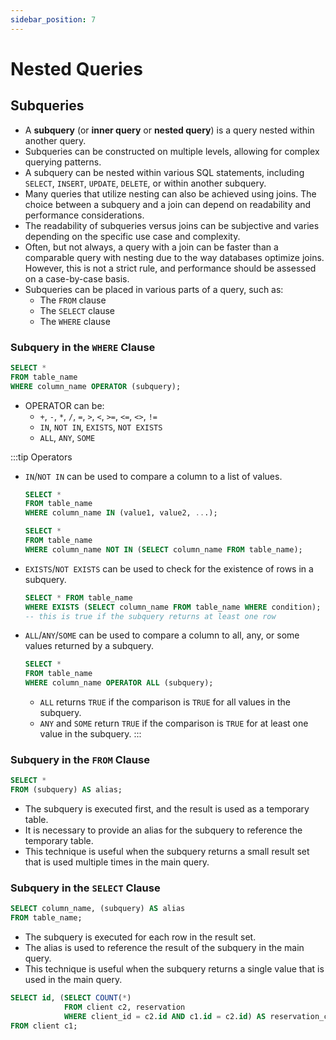 ```yaml
---
sidebar_position: 7
---
```


# Nested Queries

## Subqueries

- A **subquery** (or **inner query** or **nested query**) is a query nested within another query.
- Subqueries can be constructed on multiple levels, allowing for complex querying patterns.
- A subquery can be nested within various SQL statements, including `SELECT`, `INSERT`, `UPDATE`, `DELETE`, or within another subquery.
- Many queries that utilize nesting can also be achieved using joins. The choice between a subquery and a join can depend on readability and performance considerations.
- The readability of subqueries versus joins can be subjective and varies depending on the specific use case and complexity.
- Often, but not always, a query with a join can be faster than a comparable query with nesting due to the way databases optimize joins. However, this is not a strict rule, and performance should be assessed on a case-by-case basis.
- Subqueries can be placed in various parts of a query, such as:
  - The `FROM` clause
  - The `SELECT` clause
  - The `WHERE` clause

### Subquery in the `WHERE` Clause

```sql
SELECT *
FROM table_name
WHERE column_name OPERATOR (subquery);
```

- OPERATOR can be:
  - `+`, `-`, `*`, `/`, `=`, `>`, `<`, `>=`, `<=`, `<>`, `!=`
  - `IN`, `NOT IN`, `EXISTS`, `NOT EXISTS`
  - `ALL`, `ANY`, `SOME`

:::tip Operators
- `IN`/`NOT IN` can be used to compare a column to a list of values.
  ```sql
  SELECT *
  FROM table_name
  WHERE column_name IN (value1, value2, ...);
  ```
  
  ```sql
  SELECT *
  FROM table_name
  WHERE column_name NOT IN (SELECT column_name FROM table_name);
  ```

- `EXISTS`/`NOT EXISTS` can be used to check for the existence of rows in a subquery.
  ```sql
  SELECT * FROM table_name
  WHERE EXISTS (SELECT column_name FROM table_name WHERE condition);
  -- this is true if the subquery returns at least one row
  ```
  
- `ALL`/`ANY`/`SOME` can be used to compare a column to all, any, or some values returned by a subquery.
  ```sql
  SELECT *
  FROM table_name
  WHERE column_name OPERATOR ALL (subquery);
  ```
  - `ALL` returns `TRUE` if the comparison is `TRUE` for all values in the subquery.
  - `ANY` and `SOME` return `TRUE` if the comparison is `TRUE` for at least one value in the subquery.
:::

### Subquery in the `FROM` Clause

```sql
SELECT *
FROM (subquery) AS alias;
```

- The subquery is executed first, and the result is used as a temporary table.
- It is necessary to provide an alias for the subquery to reference the temporary table.
- This technique is useful when the subquery returns a small result set that is used multiple times in the main query.

### Subquery in the `SELECT` Clause

```sql
SELECT column_name, (subquery) AS alias
FROM table_name;
```

- The subquery is executed for each row in the result set.
- The alias is used to reference the result of the subquery in the main query.
- This technique is useful when the subquery returns a single value that is used in the main query.

```sql
SELECT id, (SELECT COUNT(*)
            FROM client c2, reservation
            WHERE client_id = c2.id AND c1.id = c2.id) AS reservation_count
FROM client c1;
```
